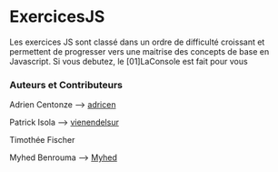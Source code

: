 # ExercicesJS

Les exercices JS sont classé dans un ordre de difficulté croissant et permettent de progresser vers une maitrise des concepts de base en Javascript.
Si vous debutez, le [01]LaConsole est fait pour vous

### Auteurs et Contributeurs

Adrien Centonze --> [adricen](https://github.com/adricen "profile Git")

Patrick Isola --> [vienendelsur](https://github.com/vienendelsur "profile Git")

Timothée Fischer

Myhed Benrouma --> [Myhed](https://github.com/Myhed "profile Git")
